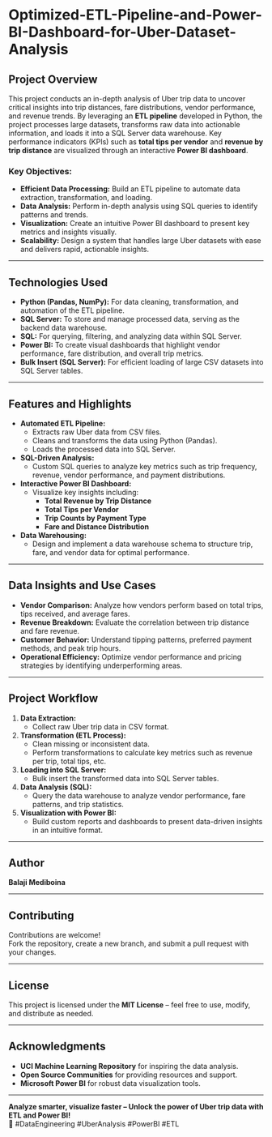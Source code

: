 # Optimized-ETL-Pipeline-and-Power-BI-Dashboard-for-Uber-Dataset-Analysis

## Project Overview  
This project conducts an in-depth analysis of Uber trip data to uncover critical insights into trip distances, fare distributions, vendor performance, and revenue trends. By leveraging an **ETL pipeline** developed in Python, the project processes large datasets, transforms raw data into actionable information, and loads it into a SQL Server data warehouse. Key performance indicators (KPIs) such as **total tips per vendor** and **revenue by trip distance** are visualized through an interactive **Power BI dashboard**.  

### Key Objectives:  
- **Efficient Data Processing:** Build an ETL pipeline to automate data extraction, transformation, and loading.  
- **Data Analysis:** Perform in-depth analysis using SQL queries to identify patterns and trends.  
- **Visualization:** Create an intuitive Power BI dashboard to present key metrics and insights visually.  
- **Scalability:** Design a system that handles large Uber datasets with ease and delivers rapid, actionable insights.  

---

## Technologies Used  
- **Python (Pandas, NumPy):** For data cleaning, transformation, and automation of the ETL pipeline.  
- **SQL Server:** To store and manage processed data, serving as the backend data warehouse.  
- **SQL:** For querying, filtering, and analyzing data within SQL Server.  
- **Power BI:** To create visual dashboards that highlight vendor performance, fare distribution, and overall trip metrics.  
- **Bulk Insert (SQL Server):** For efficient loading of large CSV datasets into SQL Server tables.  

---

## Features and Highlights  
- **Automated ETL Pipeline:**  
  - Extracts raw Uber data from CSV files.  
  - Cleans and transforms the data using Python (Pandas).  
  - Loads the processed data into SQL Server.  
- **SQL-Driven Analysis:**  
  - Custom SQL queries to analyze key metrics such as trip frequency, revenue, vendor performance, and payment distributions.  
- **Interactive Power BI Dashboard:**  
  - Visualize key insights including:  
    - **Total Revenue by Trip Distance**  
    - **Total Tips per Vendor**  
    - **Trip Counts by Payment Type**  
    - **Fare and Distance Distribution**  
- **Data Warehousing:**  
  - Design and implement a data warehouse schema to structure trip, fare, and vendor data for optimal performance.  

---

## Data Insights and Use Cases  
- **Vendor Comparison:** Analyze how vendors perform based on total trips, tips received, and average fares.  
- **Revenue Breakdown:** Evaluate the correlation between trip distance and fare revenue.  
- **Customer Behavior:** Understand tipping patterns, preferred payment methods, and peak trip hours.  
- **Operational Efficiency:** Optimize vendor performance and pricing strategies by identifying underperforming areas.  

---

## Project Workflow  
1. **Data Extraction:**  
   - Collect raw Uber trip data in CSV format.  
2. **Transformation (ETL Process):**  
   - Clean missing or inconsistent data.  
   - Perform transformations to calculate key metrics such as revenue per trip, total tips, etc.  
3. **Loading into SQL Server:**  
   - Bulk insert the transformed data into SQL Server tables.  
4. **Data Analysis (SQL):**  
   - Query the data warehouse to analyze vendor performance, fare patterns, and trip statistics.  
5. **Visualization with Power BI:**  
   - Build custom reports and dashboards to present data-driven insights in an intuitive format.  

---


## Author  
**Balaji Mediboina**  


---

## Contributing  
Contributions are welcome!  
Fork the repository, create a new branch, and submit a pull request with your changes.  

---

## License  
This project is licensed under the **MIT License** – feel free to use, modify, and distribute as needed.  

---

## Acknowledgments  
- **UCI Machine Learning Repository** for inspiring the data analysis.  
- **Open Source Communities** for providing resources and support.  
- **Microsoft Power BI** for robust data visualization tools.  

---

**Analyze smarter, visualize faster – Unlock the power of Uber trip data with ETL and Power BI!**  
🚀 #DataEngineering #UberAnalysis #PowerBI #ETL  

